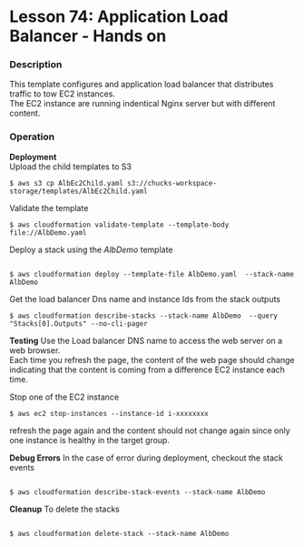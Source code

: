 # Lesson 74: Application Load Balancer - Hands on

### Description

This template configures and application load balancer that distributes traffic to tow EC2 instances.  
The EC2 instance are running indentical Nginx server but with different content.

### Operation

**Deployment**  
Upload the child templates to S3

```
$ aws s3 cp AlbEc2Child.yaml s3://chucks-workspace-storage/templates/AlbEc2Child.yaml
```

Validate the template

```
$ aws cloudformation validate-template --template-body file://AlbDemo.yaml
```

Deploy a stack using the _AlbDemo_ template

```

$ aws cloudformation deploy --template-file AlbDemo.yaml  --stack-name AlbDemo
```

Get the load balancer Dns name and instance Ids from the stack outputs

```
$ aws cloudformation describe-stacks --stack-name AlbDemo  --query "Stacks[0].Outputs" --no-cli-pager
```

**Testing**
Use the Load balancer DNS name to access the web server on a web browser.  
Each time you refresh the page, the content of the web page should change indicating that the content is coming from a difference EC2 instance each time.

Stop one of the EC2 instance

```
$ aws ec2 stop-instances --instance-id i-xxxxxxxx
```

refresh the page again and the content should not change again since only one instance is healthy in the target group.

**Debug Errors**
In the case of error during deployment, checkout the stack events

```

$ aws cloudformation describe-stack-events --stack-name AlbDemo

```

**Cleanup**
To delete the stacks

```

$ aws cloudformation delete-stack --stack-name AlbDemo

```
